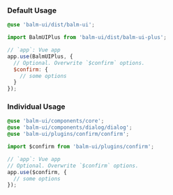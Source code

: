 ### Default Usage

```scss
@use 'balm-ui/dist/balm-ui';
```

```js
import BalmUIPlus from 'balm-ui/dist/balm-ui-plus';

// `app`: Vue app
app.use(BalmUIPlus, {
  // Optional. Overwrite `$confirm` options.
  $confirm: {
    // some options
  }
});
```

### Individual Usage

```scss
@use 'balm-ui/components/core';
@use 'balm-ui/components/dialog/dialog';
@use 'balm-ui/plugins/confirm/confirm';
```

```js
import $confirm from 'balm-ui/plugins/confirm';

// `app`: Vue app
// Optional. Overwrite `$confirm` options.
app.use($confirm, {
  // some options
});
```
